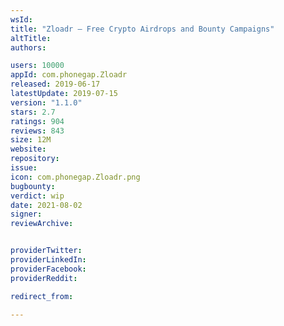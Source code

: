 ```yaml
---
wsId: 
title: "Zloadr – Free Crypto Airdrops and Bounty Campaigns"
altTitle: 
authors:

users: 10000
appId: com.phonegap.Zloadr
released: 2019-06-17
latestUpdate: 2019-07-15
version: "1.1.0"
stars: 2.7
ratings: 904
reviews: 843
size: 12M
website: 
repository: 
issue: 
icon: com.phonegap.Zloadr.png
bugbounty: 
verdict: wip
date: 2021-08-02
signer: 
reviewArchive:


providerTwitter: 
providerLinkedIn: 
providerFacebook: 
providerReddit: 

redirect_from:

---
```



